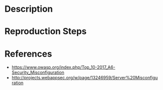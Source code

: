 # Description


# Reproduction Steps


# References

- https://www.owasp.org/index.php/Top_10-2017_A6-Security_Misconfiguration
- http://projects.webappsec.org/w/page/13246959/Server%20Misconfiguration
